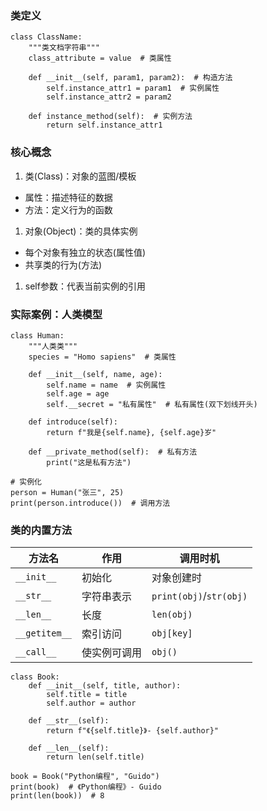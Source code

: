 ### 类定义

```plain
class ClassName:
    """类文档字符串"""
    class_attribute = value  # 类属性
    
    def __init__(self, param1, param2):  # 构造方法
        self.instance_attr1 = param1  # 实例属性
        self.instance_attr2 = param2
        
    def instance_method(self):  # 实例方法
        return self.instance_attr1
```

### 核心概念

1. 类(Class)：对象的蓝图/模板

- 属性：描述特征的数据
- 方法：定义行为的函数

1. 对象(Object)：类的具体实例

- 每个对象有独立的状态(属性值)
- 共享类的行为(方法)

1. self参数：代表当前实例的引用

### 实际案例：人类模型

```plain
class Human:
    """人类类"""
    species = "Homo sapiens"  # 类属性
    
    def __init__(self, name, age):
        self.name = name  # 实例属性
        self.age = age
        self.__secret = "私有属性"  # 私有属性(双下划线开头)
    
    def introduce(self):
        return f"我是{self.name}, {self.age}岁"
    
    def __private_method(self):  # 私有方法
        print("这是私有方法")

# 实例化
person = Human("张三", 25)
print(person.introduce())  # 调用方法
```

### 类的内置方法

| 方法名        | 作用         | 调用时机                |
| ------------- | ------------ | ----------------------- |
| `__init__`    | 初始化       | 对象创建时              |
| `__str__`     | 字符串表示   | `print(obj)`/`str(obj)` |
| `__len__`     | 长度         | `len(obj)`              |
| `__getitem__` | 索引访问     | `obj[key]`              |
| `__call__`    | 使实例可调用 | `obj()`                 |

```plain
class Book:
    def __init__(self, title, author):
        self.title = title
        self.author = author
    
    def __str__(self):
        return f"《{self.title}》- {self.author}"
    
    def __len__(self):
        return len(self.title)

book = Book("Python编程", "Guido")
print(book)  # 《Python编程》- Guido
print(len(book))  # 8
```